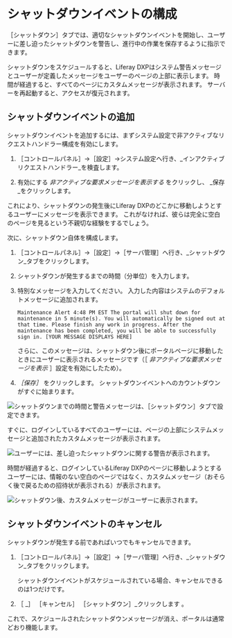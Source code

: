 # シャットダウンイベントの構成

［シャットダウン］タブでは、適切なシャットダウンイベントを開始し、ユーザーに差し迫ったシャットダウンを警告し、進行中の作業を保存するように指示できます。

シャットダウンをスケジュールすると、Liferay DXPはシステム警告メッセージとユーザーが定義したメッセージをユーザーのページの上部に表示します。 時間が経過すると、すべてのページにカスタムメッセージが表示されます。 サーバーを再起動すると、アクセスが復元されます。

## シャットダウンイベントの追加

シャットダウンイベントを追加するには、まずシステム設定で非アクティブなリクエストハンドラー構成を有効にします。

1. ［コントロールパネル］&rarr;［設定］&rarr;システム設定へ行き、_インアクティブリクエストハンドラー_を検査します。

1. 有効にする _非アクティブな要求メッセージを表示する_ をクリックし、 _保存_をクリックします。

これにより、シャットダウンの発生後にLiferay DXPのどこかに移動しようとするユーザーにメッセージを表示できます。 これがなければ、彼らは完全に空白のページを見るという不親切な経験をするでしょう。

次に、シャットダウン自体を構成します。

1. ［コントロールパネル］&rarr;［設定］&rarr;［サーバ管理］へ行き、_シャットダウン_タブをクリックします。

1. シャットダウンが発生するまでの時間（分単位）を入力します。

1. 特別なメッセージを入力してください。 入力した内容はシステムのデフォルトメッセージに追加されます。

    `Maintenance Alert 4:48 PM EST The portal will shut down for maintenance in 5 minute(s). You will automatically be signed out at that time. Please finish any work in progress. After the maintenance has been completed, you will be able to successfully sign in. [YOUR MESSAGE DISPLAYS HERE]`

   さらに、このメッセージは、シャットダウン後にポータルページに移動したときにユーザーに表示されるメッセージです（［ _非アクティブな要求メッセージを表示_ ］設定を有効にしたため）。

1. _［保存］_ をクリックします。 シャットダウンイベントへのカウントダウンがすぐに始まります。

![シャットダウンまでの時間と警告メッセージは、［シャットダウン］タブで設定できます。](./configuring-a-shutdown-event/images/01.png)

すぐに、ログインしているすべてのユーザーには、ページの上部にシステムメッセージと追加されたカスタムメッセージが表示されます。

![ユーザーには、差し迫ったシャットダウンに関する警告が表示されます。](./configuring-a-shutdown-event/images/03.png)

時間が経過すると、ログインしているLiferay DXPのページに移動しようとするユーザーには、情報のない空白のページではなく、カスタムメッセージ（おそらく後で戻るための招待状が表示される）が表示されます。

![シャットダウン後、カスタムメッセージがユーザーに表示されます。](./configuring-a-shutdown-event/images/02.png)

## シャットダウンイベントのキャンセル

シャットダウンが発生する前であればいつでもキャンセルできます。

1. ［コントロールパネル］&rarr;［設定］&rarr;［サーバ管理］へ行き、_シャットダウン_タブをクリックします。

   シャットダウンイベントがスケジュールされている場合、キャンセルできるのは1つだけです。

1. ［ _］ ［キャンセル］ ［シャットダウン］_クリックします 。

これで、スケジュールされたシャットダウンメッセージが消え、ポータルは通常どおり機能します。
